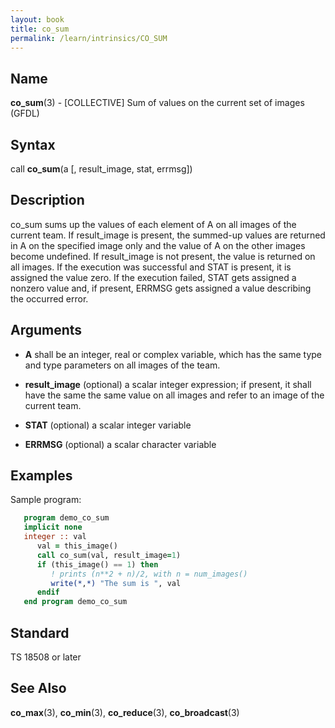 ```yaml
---
layout: book
title: co_sum
permalink: /learn/intrinsics/CO_SUM
---
```

## __Name__

__co\_sum__(3) - \[COLLECTIVE\] Sum of values on the current set of images
(GFDL)

## __Syntax__

call __co\_sum__(a \[, result\_image, stat, errmsg\])

## __Description__

co\_sum sums up the values of each element of A on all images of the
current team. If result\_image is present, the summed-up values are
returned in A on the specified image only and the value of A on the
other images become undefined. If result\_image is not present, the
value is returned on all images. If the execution was successful and
STAT is present, it is assigned the value zero. If the execution failed,
STAT gets assigned a nonzero value and, if present, ERRMSG gets assigned
a value describing the occurred error.

## __Arguments__

  - __A__
    shall be an integer, real or complex variable, which has the same
    type and type parameters on all images of the team.

  - __result\_image__
    (optional) a scalar integer expression; if present, it shall have
    the same the same value on all images and refer to an image of the
    current team.

  - __STAT__
    (optional) a scalar integer variable

  - __ERRMSG__
    (optional) a scalar character variable

## __Examples__

Sample program:

```fortran
   program demo_co_sum
   implicit none
   integer :: val
      val = this_image()
      call co_sum(val, result_image=1)
      if (this_image() == 1) then
         ! prints (n**2 + n)/2, with n = num_images()
         write(*,*) "The sum is ", val
      endif
   end program demo_co_sum
```

## __Standard__

TS 18508 or later

## __See Also__

__co\_max__(3), __co\_min__(3), __co\_reduce__(3), __co\_broadcast__(3)
